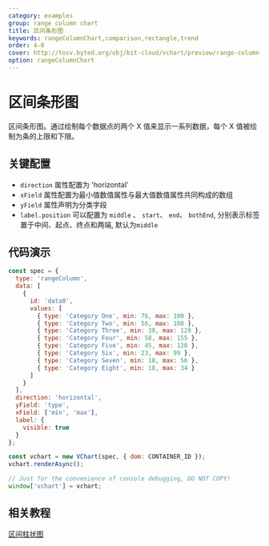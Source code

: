 ```yaml
---
category: examples
group: range column chart
title: 区间条形图
keywords: rangeColumnChart,comparison,rectangle,trend
order: 4-0
cover: http://tosv.byted.org/obj/bit-cloud/vchart/preview/range-column-chart/range-bar.png
option: rangeColumnChart
---
```


# 区间条形图

区间条形图。通过绘制每个数据点的两个 X 值来显示一系列数据，每个 X 值被绘制为条的上限和下限。

## 关键配置

- `direction` 属性配置为 'horizontal'
- `xField` 属性配置为最小值数值属性与最大值数值属性共同构成的数组
- `yField` 属性声明为分类字段
- `label.position` 可以配置为 `middle` 、 `start`、 `end`、 `bothEnd`, 分别表示标签置于中间、起点、终点和两端, 默认为`middle`

## 代码演示

```javascript livedemo
const spec = {
  type: 'rangeColumn',
  data: [
    {
      id: 'data0',
      values: [
        { type: 'Category One', min: 76, max: 100 },
        { type: 'Category Two', min: 56, max: 108 },
        { type: 'Category Three', min: 38, max: 129 },
        { type: 'Category Four', min: 58, max: 155 },
        { type: 'Category Five', min: 45, max: 120 },
        { type: 'Category Six', min: 23, max: 99 },
        { type: 'Category Seven', min: 18, max: 56 },
        { type: 'Category Eight', min: 18, max: 34 }
      ]
    }
  ],
  direction: 'horizontal',
  yField: 'type',
  xField: ['min', 'max'],
  label: {
    visible: true
  }
};

const vchart = new VChart(spec, { dom: CONTAINER_ID });
vchart.renderAsync();

// Just for the convenience of console debugging, DO NOT COPY!
window['vchart'] = vchart;
```

## 相关教程

[区间柱状图](link)
